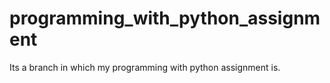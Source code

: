 # programming_with_python_assignment
Its a branch in which my programming with python assignment is.
